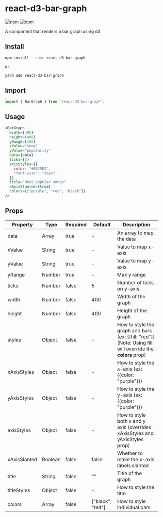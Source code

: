 # react-d3-bar-graph 
[![npm](https://img.shields.io/npm/v/react-d3-bar-graph.svg?color=blue&logo=npm)](https://www.npmjs.com/package/react-d3-bar-graph) [![npm](https://img.shields.io/npm/dt/react-d3-bar-graph.svg?color=blue&logo=npm)](https://www.npmjs.com/package/react-d3-bar-graph) 

A component that renders a bar graph using d3

## Install

```bash
npm install --save react-d3-bar-graph

or

yarn add react-d3-bar-graph
```

## Import

```jsx
import { BarGraph } from "react-d3-bar-graph";
```

## Usage

```jsx
<BarGraph
  width={400}
  height={400}
  yRange={100}
  xValue="song"
  yValue="popularity"
  data={data}
  ticks={3}
  axisStyles={{
    color: "#0BC5EA",
    "font-size": "15px",
  }}
  title="Most popular songs"
  xAxisSlanted={true}
  colors={["purple", "red", "black"]}
/>
```

## Props

| Property     | Type    | Required | Default | Description                                                                 |
| ------------ | ------- | -------- | ------- | --------------------------------------------------------------------------- |
| data         | Array   | true     | -       | An array to map the data                                                    |
| xValue       | String  | true     | -       | Value to map x-axis                                                         |
| yValue       | String  | true     | -       | Value to map y-axis                                                         |
| yRange       | Number  | true     | -       | Max y range                                                                 |
| ticks        | Number  | false    | 5       | Number of ticks on y-axis                                                   |
| width        | Number  | false    | 400     | Width of the graph                                                          |
| height       | Number  | false    | 400     | Height of the graph                                                         |
| styles       | Object  | false    | -       | How to style the graph and bars (ex: {{fill: "red"}}  (Note: Using fill will override the **colors** prop)                      |
| xAxisStyles  | Object  | false    | -       | How to style the x-axis (ex: {{color: "purple"}})                           |
| yAxisStyles  | Object  | false    | -       | How to style the y-axis (ex: {{color: "purple"}})                           |
| axisStyles   | Object  | false    | -       | How to style both x and y axis (overrides xAxisStyles and yAxisStyles prop) |
| xAxisSlanted | Boolean | false    | false   | Whether to make the x-axis labels slanted                                   |
| title        | String  | false    | ""      | Title of the graph                                                          |
| titleStyles  | Object  | false    | -       | How to style the title                                                      |
| colors       | Array   | false    | ["black", "red"] | How to style individual bars                                       |

